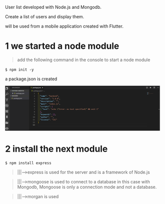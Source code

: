 
 User list developed with Node.js and Mongodb.
 
 Create a list of users and display them.

will be used from a mobile application created with Flutter.



# 1 we started a node module

>add the following command in the console to start a node module

`$ npm init -y`


a package.json is created


![](/IMG/json.png)

# 2 install the next module

`$ npm install express`

>|||-->express is used for the server and is a framework of Node.js


>|||-->mongoose is used to connect to a database in this case with Mongodb, Mongoose is only a connection mode and not a database. 


>|||-->morgan is used 






